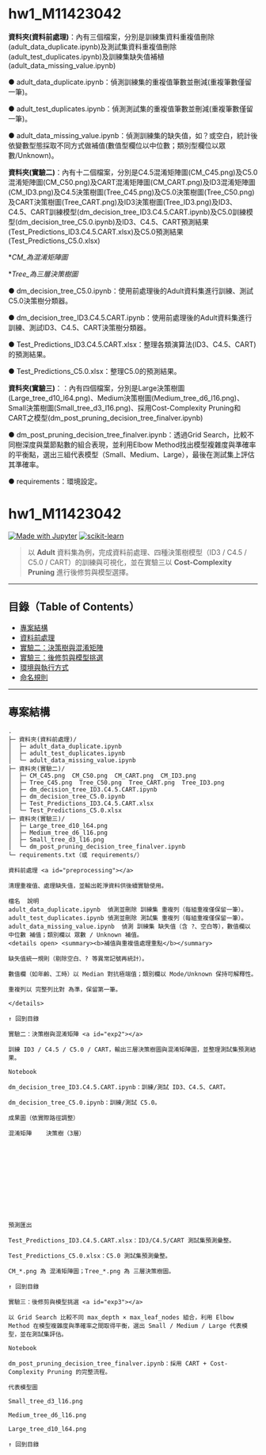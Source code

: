 # hw1_M11423042

**資料夾(資料前處理)**：內有三個檔案，分別是訓練集資料重複值刪除(adult_data_duplicate.ipynb)及測試集資料重複值刪除(adult_test_duplicates.ipynb)及訓練集缺失值補植(adult_data_missing_value.ipynb)
  
  ● adult_data_duplicate.ipynb：偵測訓練集的重複值筆數並刪減(重複筆數僅留一筆)。
  
  ● adult_test_duplicates.ipynb：偵測測試集的重複值筆數並刪減(重複筆數僅留一筆)。
  
  ● adult_data_missing_value.ipynb：偵測訓練集的缺失值，如？或空白，統計後依變數型態採取不同方式做補值(數值型欄位以中位數；類別型欄位以眾數/Unknown)。

**資料夾(實驗二)**：內有十二個檔案，分別是C4.5混淆矩陣圖(CM_C45.png)及C5.0混淆矩陣圖(CM_C50.png)及CART混淆矩陣圖(CM_CART.png)及ID3混淆矩陣圖(CM_ID3.png)及C4.5決策樹圖(Tree_C45.png)及C5.0決策樹圖(Tree_C50.png)及CART決策樹圖(Tree_CART.png)及ID3決策樹圖(Tree_ID3.png)及ID3、C4.5、CART訓練模型(dm_decision_tree_ID3.C4.5.CART.ipynb)及C5.0訓練模型(dm_decision_tree_C5.0.ipynb)及ID3、C4.5、CART預測結果(Test_Predictions_ID3.C4.5.CART.xlsx)及C5.0預測結果(Test_Predictions_C5.0.xlsx)

**CM_為混淆矩陣圖*

**Tree_為三層決策樹圖*

  ● dm_decision_tree_C5.0.ipynb：使用前處理後的Adult資料集進行訓練、測試C5.0決策樹分類器。

  ● dm_decision_tree_ID3.C4.5.CART.ipynb：使用前處理後的Adult資料集進行訓練、測試ID3、C4.5、CART決策樹分類器。

  ● Test_Predictions_ID3.C4.5.CART.xlsx：整理各類演算法(ID3、C4.5、CART)的預測結果。

  ● Test_Predictions_C5.0.xlsx：整理C5.0的預測結果。


**資料夾(實驗三)**：：內有四個檔案，分別是Large決策樹圖(Large_tree_d10_l64.png)、Medium決策樹圖(Medium_tree_d6_l16.png)、Small決策樹圖(Small_tree_d3_l16.png)、採用Cost-Complexity Pruning和CART之模型(dm_post_pruning_decision_tree_finalver.ipynb)
  
  ● dm_post_pruning_decision_tree_finalver.ipynb：透過Grid Search，比較不同樹深度與葉節點數的組合表現，並利用Elbow Method找出模型複雜度與準確率的平衡點，選出三組代表模型（Small、Medium、Large），最後在測試集上評估其準確率。

  ● requirements：環境設定。




# hw1_M11423042

[![Made with Jupyter](https://img.shields.io/badge/Made%20with-Jupyter-orange)](#)
[![scikit-learn](https://img.shields.io/badge/ML-scikit--learn-informational)](#)

> 以 **Adult** 資料集為例，完成資料前處理、四種決策樹模型（ID3 / C4.5 / C5.0 / CART）的訓練與可視化，並在實驗三以 **Cost-Complexity Pruning** 進行後修剪與模型選擇。

---

## 目錄（Table of Contents） <a id="toc"></a>
- [專案結構](#structure)
- [資料前處理](#preprocessing)
- [實驗二：決策樹與混淆矩陣](#exp2)
- [實驗三：後修剪與模型挑選](#exp3)
- [環境與執行方式](#env)
- [命名規則](#naming)

---

## 專案結構 <a id="structure"></a>

```text
.
├─ 資料夾(資料前處理)/
│  ├─ adult_data_duplicate.ipynb
│  ├─ adult_test_duplicates.ipynb
│  └─ adult_data_missing_value.ipynb
├─ 資料夾(實驗二)/
│  ├─ CM_C45.png  CM_C50.png  CM_CART.png  CM_ID3.png
│  ├─ Tree_C45.png  Tree_C50.png  Tree_CART.png  Tree_ID3.png
│  ├─ dm_decision_tree_ID3.C4.5.CART.ipynb
│  ├─ dm_decision_tree_C5.0.ipynb
│  ├─ Test_Predictions_ID3.C4.5.CART.xlsx
│  └─ Test_Predictions_C5.0.xlsx
├─ 資料夾(實驗三)/
│  ├─ Large_tree_d10_l64.png
│  ├─ Medium_tree_d6_l16.png
│  ├─ Small_tree_d3_l16.png
│  └─ dm_post_pruning_decision_tree_finalver.ipynb
└─ requirements.txt（或 requirements/）

資料前處理 <a id="preprocessing"></a>

清理重複值、處理缺失值，並輸出乾淨資料供後續實驗使用。

檔名	說明
adult_data_duplicate.ipynb	偵測並刪除 訓練集 重複列（每組重複僅保留一筆）。
adult_test_duplicates.ipynb	偵測並刪除 測試集 重複列（每組重複僅保留一筆）。
adult_data_missing_value.ipynb	偵測 訓練集 缺失值（含 ?、空白等），數值欄以 中位數 補值；類別欄以 眾數 / Unknown 補值。
<details open> <summary><b>補值與重複值處理重點</b></summary>

缺失值統一規則（剔除空白、? 等異常記號再統計）。

數值欄（如年齡、工時）以 Median 對抗極端值；類別欄以 Mode/Unknown 保持可解釋性。

重複列以 完整列比對 為準，保留第一筆。

</details>

↑ 回到目錄

實驗二：決策樹與混淆矩陣 <a id="exp2"></a>

訓練 ID3 / C4.5 / C5.0 / CART，輸出三層決策樹圖與混淆矩陣圖，並整理測試集預測結果。

Notebook

dm_decision_tree_ID3.C4.5.CART.ipynb：訓練/測試 ID3、C4.5、CART。

dm_decision_tree_C5.0.ipynb：訓練/測試 C5.0。

成果圖（依實際路徑調整）

混淆矩陣	決策樹（3層）

	


	


	


	

預測匯出

Test_Predictions_ID3.C4.5.CART.xlsx：ID3/C4.5/CART 測試集預測彙整。

Test_Predictions_C5.0.xlsx：C5.0 測試集預測彙整。

CM_*.png 為 混淆矩陣圖；Tree_*.png 為 三層決策樹圖。

↑ 回到目錄

實驗三：後修剪與模型挑選 <a id="exp3"></a>

以 Grid Search 比較不同 max_depth × max_leaf_nodes 組合，利用 Elbow Method 在模型複雜度與準確率之間取得平衡，選出 Small / Medium / Large 代表模型，並在測試集評估。

Notebook

dm_post_pruning_decision_tree_finalver.ipynb：採用 CART + Cost-Complexity Pruning 的完整流程。

代表模型圖

Small_tree_d3_l16.png

Medium_tree_d6_l16.png

Large_tree_d10_l64.png

↑ 回到目錄





